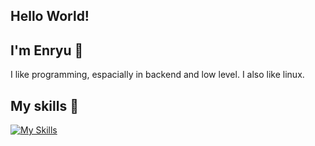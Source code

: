 ## Hello World!
## I'm Enryu 👋
I like programming, espacially in backend and low level. I also like linux.

## My skills 💪
[![My Skills](https://skillicons.dev/icons?i=java,js,python,linux)](https://skillicons.dev)

<!--
**S1lverCr0w/S1lverCr0w** is a ✨ _special_ ✨ repository because its `README.md` (this file) appears on your GitHub profile.

Here are some ideas to get you started:

- 🔭 I’m currently working on ...
- 🌱 I’m currently learning ...
- 👯 I’m looking to collaborate on ...
- 🤔 I’m looking for help with ...
- 💬 Ask me about ...
- 📫 How to reach me: ...
- 😄 Pronouns: ...
- ⚡ Fun fact: ...
-->
